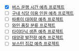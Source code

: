 - [x]  [버스 운행 시간 예측 프로젝트](https://dacon.io/edu/1003)
- [ ]  [구내 식당 이용 인원 예측 프로젝트](https://dacon.io/edu/1001)
- [ ]  [따릉이 대여량 예측 프로젝트](https://dacon.io/edu/1002)
- [ ]  [와인 품질 분류 프로젝트](https://dacon.io/edu/1004)
- [ ]  [타이타닉 생존 예측 프로젝트](https://dacon.io/edu/1005)
- [ ]  [태양광 발전량 예측 프로젝트](https://dacon.io/edu/1006)
- [ ]  [보스턴 집값 예측 프로젝트](https://dacon.io/edu/1007)